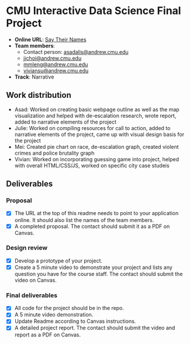 # CMU Interactive Data Science Final Project

* **Online URL**: [Say Their Names](https://www.cmu-ids-2020.github.io/fp-squirrels-in-my-pants)
* **Team members**:
  * Contact person: asadalis@andrew.cmu.edu
  * jjchoi@andrew.cmu.edu
  * mmleng@andrew.cmu.edu
  * viviansu@andrew.cmu.edu
* **Track**: Narrative

## Work distribution

* Asad: Worked on creating basic webpage outline as well as the map visualization and helped with de-escalation research, wrote report, added to narrative elements of the project
* Julie: Worked on compiling resources for call to action, added to narrative elements of the project, came up with visual design basis for the project
* Mei: Created pie chart on race, de-escalation graph, created violent crimes and police brutality graph
* Vivian: Worked on incorporating guessing game into project, helped with overall HTML/CSS/JS, worked on specific city case studeis

## Deliverables

### Proposal

- [x] The URL at the top of this readme needs to point to your application online. It should also list the names of the team members.
- [x] A completed proposal. The contact should submit it as a PDF on Canvas.

### Design review

- [x] Develop a prototype of your project.
- [x] Create a 5 minute video to demonstrate your project and lists any question you have for the course staff. The contact should submit the video on Canvas.

### Final deliverables

- [x] All code for the project should be in the repo.
- [x] A 5 minute video demonstration.
- [x] Update Readme according to Canvas instructions.
- [x] A detailed project report. The contact should submit the video and report as a PDF on Canvas.
